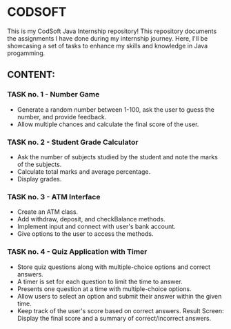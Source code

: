 # CODSOFT
This is my CodSoft Java Internship repository! This repository documents the assignments I have done during my internship journey. Here, I'll be showcasing a set of tasks to enhance my skills and knowledge in Java progamming.

## CONTENT:

### TASK no. 1 - Number Game
- Generate a random number between 1-100, ask the user to guess the number, and provide feedback.
- Allow multiple chances and calculate the final score of the user.

### TASK no. 2 - Student Grade Calculator
- Ask the number of subjects studied by the student and note the marks of the subjects.
- Calculate total marks and average percentage.
- Display grades.

### TASK no. 3 - ATM Interface
- Create an ATM class.
- Add withdraw, deposit, and checkBalance methods.
- Implement input and connect with user's bank account.
- Give options to the user to access the methods.

### TASK no. 4 - Quiz Application with Timer
- Store quiz questions along with multiple-choice options and correct answers.
- A timer is set for each question to limit the time to answer.
- Presents one question at a time with multiple-choice options.
- Allow users to select an option and submit their answer within the given time.
- Keep track of the user's score based on correct answers. Result Screen: Display the final score and a summary of correct/incorrect answers.
